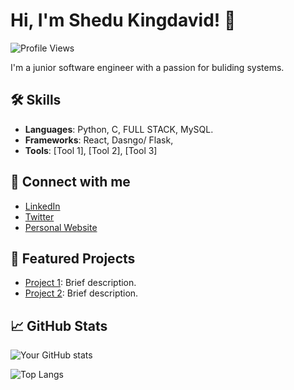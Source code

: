 # Hi, I'm Shedu Kingdavid! 👋

![Profile Views](https://komarev.com/ghpvc/?username=black-jamesbond&color=green)

I'm a junior software engineer with a passion for buliding systems.

## 🛠 Skills
- **Languages**: Python, C, FULL STACK, MySQL.
- **Frameworks**: React, Dasngo/ Flask,
- **Tools**: [Tool 1], [Tool 2], [Tool 3]

## 🔗 Connect with me
- [LinkedIn](https://www.linkedin.com/in/kingdavid-shedu/)
- [Twitter](https://twitter.com/lilnXIX)
- [Personal Website](https://yourwebsite.com)

## 🌟 Featured Projects
- [Project 1](https://github.com/yourusername/project1): Brief description.
- [Project 2](https://github.com/yourusername/project2): Brief description.

## 📈 GitHub Stats
![Your GitHub stats](https://github-readme-stats.vercel.app/api?username=yourusername&show_icons=true&theme=radical)

![Top Langs](https://github-readme-stats.vercel.app/api/top-langs/?username=yourusername&layout=compact&theme=radical)
